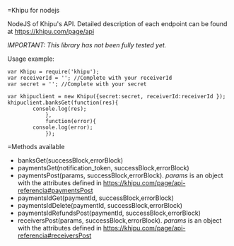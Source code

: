 =Khipu for nodejs

NodeJS of Khipu's API. Detailed description of each endpoint can be found at https://khipu.com/page/api

_IMPORTANT: This library has not been fully tested yet._



Usage example:
```
var Khipu = require('khipu');
var receiverId = ''; //Complete with your receiverId
var secret = ''; //Complete with your secret

var khipuclient = new Khipu({secret:secret, receiverId:receiverId });
khipuclient.banksGet(function(res){
        console.log(res);
			},
			function(error){
        console.log(error);
			});
```

=Methods available

* banksGet(successBlock,errorBlock)
* paymentsGet(notification_token, successBlock,errorBlock)
* paymentsPost(params, successBlock,errorBlock). _params_ is an object with the attributes defined in https://khipu.com/page/api-referencia#paymentsPost
* paymentsIdGet(paymentId, successBlock,errorBlock)
* paymentsIdDelete(paymentId, successBlock,errorBlock)
* paymentsIdRefundsPost(paymentId, successBlock,errorBlock)
* receiversPost(params, successBlock,errorBlock). _params_ is an object with the attributes defined in https://khipu.com/page/api-referencia#receiversPost
